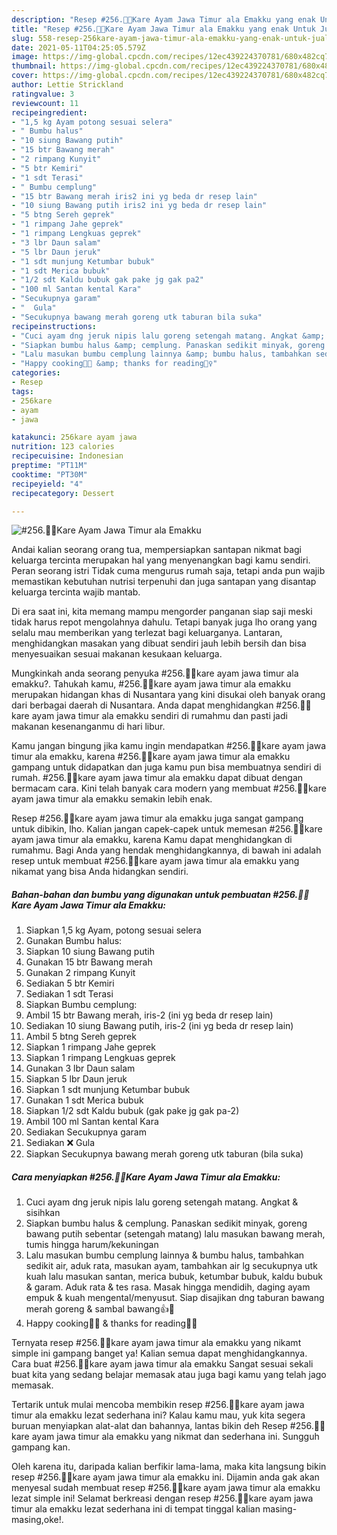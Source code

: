 ```yaml
---
description: "Resep #256.🍗🥥Kare Ayam Jawa Timur ala Emakku yang enak Untuk Jualan"
title: "Resep #256.🍗🥥Kare Ayam Jawa Timur ala Emakku yang enak Untuk Jualan"
slug: 558-resep-256kare-ayam-jawa-timur-ala-emakku-yang-enak-untuk-jualan
date: 2021-05-11T04:25:05.579Z
image: https://img-global.cpcdn.com/recipes/12ec439224370781/680x482cq70/256🍗🥥kare-ayam-jawa-timur-ala-emakku-foto-resep-utama.jpg
thumbnail: https://img-global.cpcdn.com/recipes/12ec439224370781/680x482cq70/256🍗🥥kare-ayam-jawa-timur-ala-emakku-foto-resep-utama.jpg
cover: https://img-global.cpcdn.com/recipes/12ec439224370781/680x482cq70/256🍗🥥kare-ayam-jawa-timur-ala-emakku-foto-resep-utama.jpg
author: Lettie Strickland
ratingvalue: 3
reviewcount: 11
recipeingredient:
- "1,5 kg Ayam potong sesuai selera"
- " Bumbu halus"
- "10 siung Bawang putih"
- "15 btr Bawang merah"
- "2 rimpang Kunyit"
- "5 btr Kemiri"
- "1 sdt Terasi"
- " Bumbu cemplung"
- "15 btr Bawang merah iris2 ini yg beda dr resep lain"
- "10 siung Bawang putih iris2 ini yg beda dr resep lain"
- "5 btng Sereh geprek"
- "1 rimpang Jahe geprek"
- "1 rimpang Lengkuas geprek"
- "3 lbr Daun salam"
- "5 lbr Daun jeruk"
- "1 sdt munjung Ketumbar bubuk"
- "1 sdt Merica bubuk"
- "1/2 sdt Kaldu bubuk gak pake jg gak pa2"
- "100 ml Santan kental Kara"
- "Secukupnya garam"
- "  Gula"
- "Secukupnya bawang merah goreng utk taburan bila suka"
recipeinstructions:
- "Cuci ayam dng jeruk nipis lalu goreng setengah matang. Angkat &amp; sisihkan"
- "Siapkan bumbu halus &amp; cemplung. Panaskan sedikit minyak, goreng bawang putih sebentar (setengah matang) lalu masukan bawang merah, tumis hingga harum/kekuningan"
- "Lalu masukan bumbu cemplung lainnya &amp; bumbu halus, tambahkan sedikit air, aduk rata, masukan ayam, tambahkan air lg secukupnya utk kuah lalu masukan santan, merica bubuk, ketumbar bubuk, kaldu bubuk &amp; garam. Aduk rata &amp; tes rasa. Masak hingga mendidih, daging ayam empuk &amp; kuah mengental/menyusut. Siap disajikan dng taburan bawang merah goreng &amp; sambal bawang👍🤤"
- "Happy cooking👩‍🍳 &amp; thanks for reading🙇‍♀️"
categories:
- Resep
tags:
- 256kare
- ayam
- jawa

katakunci: 256kare ayam jawa 
nutrition: 123 calories
recipecuisine: Indonesian
preptime: "PT11M"
cooktime: "PT30M"
recipeyield: "4"
recipecategory: Dessert

---
```



![#256.🍗🥥Kare Ayam Jawa Timur ala Emakku](https://img-global.cpcdn.com/recipes/12ec439224370781/680x482cq70/256🍗🥥kare-ayam-jawa-timur-ala-emakku-foto-resep-utama.jpg)

Andai kalian seorang orang tua, mempersiapkan santapan nikmat bagi keluarga tercinta merupakan hal yang menyenangkan bagi kamu sendiri. Peran seorang istri Tidak cuma mengurus rumah saja, tetapi anda pun wajib memastikan kebutuhan nutrisi terpenuhi dan juga santapan yang disantap keluarga tercinta wajib mantab.

Di era  saat ini, kita memang mampu mengorder panganan siap saji meski tidak harus repot mengolahnya dahulu. Tetapi banyak juga lho orang yang selalu mau memberikan yang terlezat bagi keluarganya. Lantaran, menghidangkan masakan yang dibuat sendiri jauh lebih bersih dan bisa menyesuaikan sesuai makanan kesukaan keluarga. 



Mungkinkah anda seorang penyuka #256.🍗🥥kare ayam jawa timur ala emakku?. Tahukah kamu, #256.🍗🥥kare ayam jawa timur ala emakku merupakan hidangan khas di Nusantara yang kini disukai oleh banyak orang dari berbagai daerah di Nusantara. Anda dapat menghidangkan #256.🍗🥥kare ayam jawa timur ala emakku sendiri di rumahmu dan pasti jadi makanan kesenanganmu di hari libur.

Kamu jangan bingung jika kamu ingin mendapatkan #256.🍗🥥kare ayam jawa timur ala emakku, karena #256.🍗🥥kare ayam jawa timur ala emakku gampang untuk didapatkan dan juga kamu pun bisa membuatnya sendiri di rumah. #256.🍗🥥kare ayam jawa timur ala emakku dapat dibuat dengan bermacam cara. Kini telah banyak cara modern yang membuat #256.🍗🥥kare ayam jawa timur ala emakku semakin lebih enak.

Resep #256.🍗🥥kare ayam jawa timur ala emakku juga sangat gampang untuk dibikin, lho. Kalian jangan capek-capek untuk memesan #256.🍗🥥kare ayam jawa timur ala emakku, karena Kamu dapat menghidangkan di rumahmu. Bagi Anda yang hendak menghidangkannya, di bawah ini adalah resep untuk membuat #256.🍗🥥kare ayam jawa timur ala emakku yang nikamat yang bisa Anda hidangkan sendiri.

<!--inarticleads1-->

##### Bahan-bahan dan bumbu yang digunakan untuk pembuatan #256.🍗🥥Kare Ayam Jawa Timur ala Emakku:

1. Siapkan 1,5 kg Ayam, potong sesuai selera
1. Gunakan  Bumbu halus:
1. Siapkan 10 siung Bawang putih
1. Gunakan 15 btr Bawang merah
1. Gunakan 2 rimpang Kunyit
1. Sediakan 5 btr Kemiri
1. Sediakan 1 sdt Terasi
1. Siapkan  Bumbu cemplung:
1. Ambil 15 btr Bawang merah, iris-2 (ini yg beda dr resep lain)
1. Sediakan 10 siung Bawang putih, iris-2 (ini yg beda dr resep lain)
1. Ambil 5 btng Sereh geprek
1. Siapkan 1 rimpang Jahe geprek
1. Siapkan 1 rimpang Lengkuas geprek
1. Gunakan 3 lbr Daun salam
1. Siapkan 5 lbr Daun jeruk
1. Siapkan 1 sdt munjung Ketumbar bubuk
1. Gunakan 1 sdt Merica bubuk
1. Siapkan 1/2 sdt Kaldu bubuk (gak pake jg gak pa-2)
1. Ambil 100 ml Santan kental Kara
1. Sediakan Secukupnya garam
1. Sediakan  ❌ Gula
1. Siapkan Secukupnya bawang merah goreng utk taburan (bila suka)




<!--inarticleads2-->

##### Cara menyiapkan #256.🍗🥥Kare Ayam Jawa Timur ala Emakku:

1. Cuci ayam dng jeruk nipis lalu goreng setengah matang. Angkat &amp; sisihkan
1. Siapkan bumbu halus &amp; cemplung. Panaskan sedikit minyak, goreng bawang putih sebentar (setengah matang) lalu masukan bawang merah, tumis hingga harum/kekuningan
1. Lalu masukan bumbu cemplung lainnya &amp; bumbu halus, tambahkan sedikit air, aduk rata, masukan ayam, tambahkan air lg secukupnya utk kuah lalu masukan santan, merica bubuk, ketumbar bubuk, kaldu bubuk &amp; garam. Aduk rata &amp; tes rasa. Masak hingga mendidih, daging ayam empuk &amp; kuah mengental/menyusut. Siap disajikan dng taburan bawang merah goreng &amp; sambal bawang👍🤤
1. Happy cooking👩‍🍳 &amp; thanks for reading🙇‍♀️




Ternyata resep #256.🍗🥥kare ayam jawa timur ala emakku yang nikamt simple ini gampang banget ya! Kalian semua dapat menghidangkannya. Cara buat #256.🍗🥥kare ayam jawa timur ala emakku Sangat sesuai sekali buat kita yang sedang belajar memasak atau juga bagi kamu yang telah jago memasak.

Tertarik untuk mulai mencoba membikin resep #256.🍗🥥kare ayam jawa timur ala emakku lezat sederhana ini? Kalau kamu mau, yuk kita segera buruan menyiapkan alat-alat dan bahannya, lantas bikin deh Resep #256.🍗🥥kare ayam jawa timur ala emakku yang nikmat dan sederhana ini. Sungguh gampang kan. 

Oleh karena itu, daripada kalian berfikir lama-lama, maka kita langsung bikin resep #256.🍗🥥kare ayam jawa timur ala emakku ini. Dijamin anda gak akan menyesal sudah membuat resep #256.🍗🥥kare ayam jawa timur ala emakku lezat simple ini! Selamat berkreasi dengan resep #256.🍗🥥kare ayam jawa timur ala emakku lezat sederhana ini di tempat tinggal kalian masing-masing,oke!.

